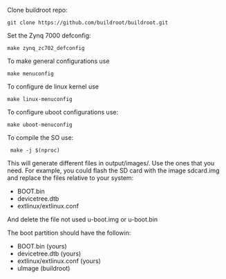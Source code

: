 Clone buildroot repo:
```plaintext
git clone https://github.com/buildroot/buildroot.git
```
Set the Zynq 7000 defconfig:
```plaintext
make zynq_zc702_defconfig
```
To make general configurations use
```plaintext
make menuconfig
```
To configure de linux kernel use
```plaintext
make linux-menuconfig
```
To configure uboot configurations use:
```plaintext
make uboot-menuconfig
```
To compile the SO use:
```plaintext
 make -j $(nproc)
```
This will generate different files in output/images/. Use the ones that you need. For example, you could flash the SD card with the image sdcard.img and replace the files relative to your system:
 - BOOT.bin
 - devicetree.dtb
 - extlinux/extlinux.conf

And delete the file not used u-boot.img or u-boot.bin

The boot partition should have the followin:
 - BOOT.bin (yours)
 - devicetree.dtb (yours)
 - extlinux/extlinux.conf (yours)
 - uImage (buildroot)